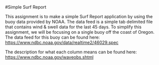 #Simple Surf Report

This assignment is to make a simple Surf Report application by using the buoy data provided by NOAA. The data feed is a simple tab delimited file that contains wind & swell data for the last 45 days. 
To simplify this assignment, we will be focusing on a single buoy off the coast of Oregon. The data feed for this buoy can be found here:
https://www.ndbc.noaa.gov/data/realtime2/46029.spec

The description for what each column means can be found here: https://www.ndbc.noaa.gov/waveobs.shtml
